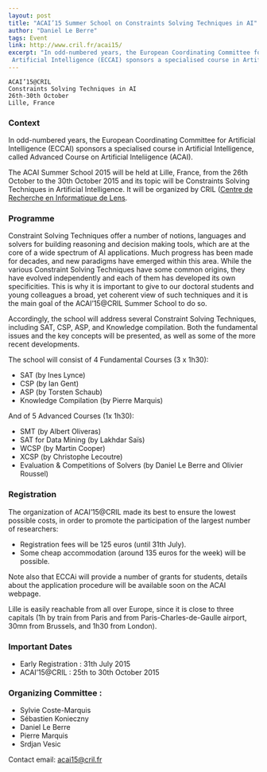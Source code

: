 ```yaml
---
layout: post
title: "ACAI’15 Summer School on Constraints Solving Techniques in AI"
author: "Daniel Le Berre"
tags: Event
link: http://www.cril.fr/acai15/
excerpt: "In odd-numbered years, the European Coordinating Committee for
 Artificial Intelligence (ECCAI) sponsors a specialised course in Artificial Intelligence, called Advanced Course on Artificial Inteliigence (ACAI)."
---
```


    ACAI’15@CRIL
    Constraints Solving Techniques in AI
    26th-30th October
    Lille, France

### Context

In odd-numbered years, the European Coordinating Committee for
Artificial Intelligence (ECCAI) sponsors a specialised course in
Artificial Intelligence, called Advanced Course on Artificial
Inteliigence (ACAI).

The ACAI Summer School 2015 will be held at Lille, France, from the
26th October to the 30th October 2015 and its topic will be
Constraints Solving Techniques in Artificial Intelligence. It will be
organized by CRIL ([Centre de Recherche en Informatique de Lens](http://www.cril.fr).

### Programme 

Constraint Solving Techniques offer a number of notions, languages and
solvers for building reasoning and decision making tools, which are at
the core of a wide spectrum of AI applications. Much progress has been
made for decades, and new paradigms have emerged within this area.
While the various Constraint Solving Techniques have some common
origins, they have evolved independently and each of them has
developed its own specificities. This is why it is important to give
to our doctoral students and young colleagues a broad, yet coherent
view of such techniques and it is the main goal of the ACAI’15@CRIL
Summer School to do so.

Accordingly, the school will address several Constraint Solving
Techniques, including SAT, CSP, ASP, and Knowledge compilation. Both
the fundamental issues and the key concepts will be presented, as well
as some of the more recent developments.

The school will consist of 4 Fundamental Courses (3 x 1h30):

* SAT (by  Ines Lynce)
* CSP (by Ian Gent)
* ASP (by Torsten Schaub)
* Knowledge Compilation (by Pierre Marquis)

And of 5 Advanced Courses (1x 1h30):

* SMT (by Albert Oliveras)
* SAT for Data Mining (by Lakhdar Saïs)
* WCSP (by Martin Cooper)
* XCSP (by Christophe Lecoutre)
* Evaluation & Competitions of Solvers (by Daniel Le Berre and
   Olivier Roussel)

### Registration

The organization of ACAI’15@CRIL made its best to ensure the lowest
possible costs, in order to promote the participation of the largest
number of researchers:

* Registration fees will be 125 euros (until 31th July).
* Some cheap accommodation (around 135 euros for the week) will be
   possible.

Note also that ECCAi will provide a number of grants for students,
details about the application procedure will be available soon on the
ACAI webpage.

Lille is easily reachable from all over Europe, since it is close to
three capitals (1h by train from Paris and from
Paris-Charles-de-Gaulle airport, 30mn from Brussels, and 1h30 from
London).

### Important Dates

+ Early Registration : 31th July 2015
+ ACAI’15@CRIL      : 25th to 30th October 2015

### Organizing Committee :

* Sylvie Coste-Marquis
* Sébastien Konieczny
* Daniel Le Berre
* Pierre Marquis
* Srdjan Vesic


Contact email: acai15@cril.fr
